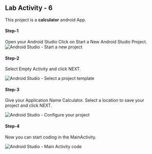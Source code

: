 ## Lab Activity - 6
This project is a **calculator** android App.


#### Step-1

Open your Android Studio
Click on Start a New Android Studio Project.
![Android Studio - Start a new project](/images/figure_001.jpg)


#### Step-2

Select Empty Activity and click NEXT.

![Android Studio - Select a project template](/images/figure_002.jpg)

#### Step-3

Give your Application Name Calculator.
Select a location to save your project and click NEXT.

![Android Studio - Configure your project](/images/figure_003.jpg)


#### Step-4

Now you can start coding in the MainActivity.

![Android Studio - Main Activity code](/images/figure_004.jpg)